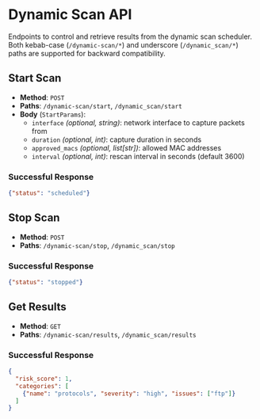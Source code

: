# Dynamic Scan API

Endpoints to control and retrieve results from the dynamic scan scheduler.
Both kebab-case (`/dynamic-scan/*`) and underscore (`/dynamic_scan/*`) paths
are supported for backward compatibility.

## Start Scan

- **Method**: `POST`
- **Paths**: `/dynamic-scan/start`, `/dynamic_scan/start`
- **Body** (`StartParams`):
  - `interface` *(optional, string)*: network interface to capture packets from
  - `duration` *(optional, int)*: capture duration in seconds
  - `approved_macs` *(optional, list[str])*: allowed MAC addresses
  - `interval` *(optional, int)*: rescan interval in seconds (default 3600)

### Successful Response

```json
{"status": "scheduled"}
```

## Stop Scan

- **Method**: `POST`
- **Paths**: `/dynamic-scan/stop`, `/dynamic_scan/stop`

### Successful Response

```json
{"status": "stopped"}
```

## Get Results

- **Method**: `GET`
- **Paths**: `/dynamic-scan/results`, `/dynamic_scan/results`

### Successful Response

```json
{
  "risk_score": 1,
  "categories": [
    {"name": "protocols", "severity": "high", "issues": ["ftp"]}
  ]
}
```
